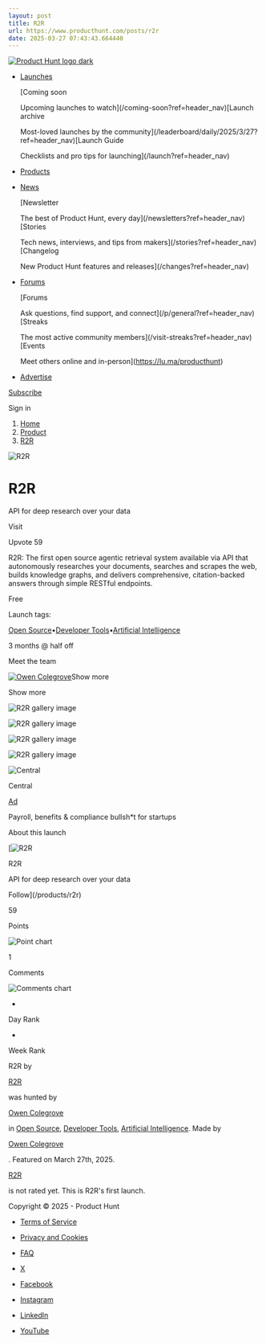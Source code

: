 ```yaml
---
layout: post
title: R2R
url: https://www.producthunt.com/posts/r2r
date: 2025-03-27 07:43:43.664440
---
```

[![Product Hunt logo dark](https://ph-static.imgix.net/golden-kitty/2024/PHLogoDark.png?auto=compress&codec=mozjpeg&cs=strip&auto=format&w=40&h=40&fit=max&frame=1)](/)

* [Launches](/leaderboard/daily/2025/3/27?ref=header_nav)

  [Coming soon

  Upcoming launches to watch](/coming-soon?ref=header_nav)[Launch archive

  Most-loved launches by the community](/leaderboard/daily/2025/3/27?ref=header_nav)[Launch Guide

  Checklists and pro tips for launching](/launch?ref=header_nav)
* [Products](/categories?ref=header_nav)
* [News](/newsletters?ref=header_nav)

  [Newsletter

  The best of Product Hunt, every day](/newsletters?ref=header_nav)[Stories

  Tech news, interviews, and tips from makers](/stories?ref=header_nav)[Changelog

  New Product Hunt features and releases](/changes?ref=header_nav)
* [Forums](/p/general?ref=header_nav)

  [Forums

  Ask questions, find support, and connect](/p/general?ref=header_nav)[Streaks

  The most active community members](/visit-streaks?ref=header_nav)[Events

  Meet others online and in-person](https://lu.ma/producthunt)
* [Advertise](/sponsor?ref=header_nav)

[Subscribe](/newsletters?ref=header_nav&campaign=weekly_newsletter&source=header_nav)

Sign in

1. [Home](/)
2. [Product](/products/r2r)
3. [R2R](/posts/r2r)

![R2R](https://ph-files.imgix.net/01f3a603-1505-4ac2-9d08-aec739862136.png?auto=compress&codec=mozjpeg&cs=strip&auto=format&w=56&h=56&fit=crop&frame=1)

# R2R

API for deep research over your data

Visit

Upvote 59

R2R: The first open source agentic retrieval system available via API that autonomously researches your documents, searches and scrapes the web, builds knowledge graphs, and delivers comprehensive, citation-backed answers through simple RESTful endpoints.

Free

Launch tags:

[Open Source](/topics/open-source)•[Developer Tools](/topics/developer-tools)•[Artificial Intelligence](/topics/artificial-intelligence)

3 months @ half off

Meet the team

[![Owen Colegrove](https://ph-avatars.imgix.net/6914997/2374847d-cf5f-44fc-b18b-2f9623c92f75.jpeg?auto=compress&codec=mozjpeg&cs=strip&auto=format&w=40&h=40&fit=crop&frame=1)](/@emrgnt_cmplxty)Show more

Show more

![R2R gallery image](https://ph-files.imgix.net/4f50328f-466c-499a-b599-82ee9a8f37fc.png?auto=compress&codec=mozjpeg&cs=strip&auto=format&w=440&h=220&fit=max&frame=1)

![R2R gallery image](https://ph-files.imgix.net/bbe9e537-670c-4508-960d-5b286f8f0a8a.png?auto=compress&codec=mozjpeg&cs=strip&auto=format&w=509&h=220&fit=max&frame=1)

![R2R gallery image](https://ph-files.imgix.net/cd9634b8-0767-4be8-951b-f7a9d7e7ecd9.png?auto=compress&codec=mozjpeg&cs=strip&auto=format&w=448&h=220&fit=max&frame=1)

![R2R gallery image](https://ph-files.imgix.net/91708c01-59e0-4b3d-b03e-6fba56753bec.png?auto=compress&codec=mozjpeg&cs=strip&auto=format&w=402&h=220&fit=max&frame=1)

![Central](https://ph-files.imgix.net/20e9f498-6a92-45df-bf42-94329baa5cea.jpeg?auto=compress&codec=mozjpeg&cs=strip&auto=format&w=60&h=60&fit=max&frame=1)

Central

[Ad](/sponsor)

Payroll, benefits & compliance bullsh\*t for startups

About this launch

[![R2R](https://ph-files.imgix.net/01f3a603-1505-4ac2-9d08-aec739862136.png?auto=compress&codec=mozjpeg&cs=strip&auto=format&w=48&h=48&fit=crop&frame=1)

R2R

API for deep research over your data

Follow](/products/r2r)

59

Points

![Point chart](/widgets/embed-image/v1/chart-points.svg?post_id=942730)

1

Comments

![Comments chart](/widgets/embed-image/v1/chart-comments.svg?post_id=942730)

-

Day Rank

-

Week Rank

R2R by

[R2R](/products/r2r)

was hunted by

[Owen Colegrove](/@emrgnt_cmplxty)

in [Open Source](/topics/open-source), [Developer Tools](/topics/developer-tools), [Artificial Intelligence](/topics/artificial-intelligence). Made by

[Owen Colegrove](/@emrgnt_cmplxty)

. Featured on March 27th, 2025.

[R2R](/products/r2r)

is not rated yet. This is R2R's first launch.

Copyright © 2025 - Product Hunt

* [Terms of Service](/legal#terms)
* [Privacy and Cookies](/legal#privacy)
* [FAQ](https://help.producthunt.com)

* [X](https://x.com/ProductHunt)
* [Facebook](https://www.facebook.com/producthunt)
* [Instagram](https://www.instagram.com/producthunt)
* [LinkedIn](https://www.linkedin.com/company/producthunt)
* [YouTube](https://www.youtube.com/channel/UCOtU18DT8csQVqHPT1wtYzw)